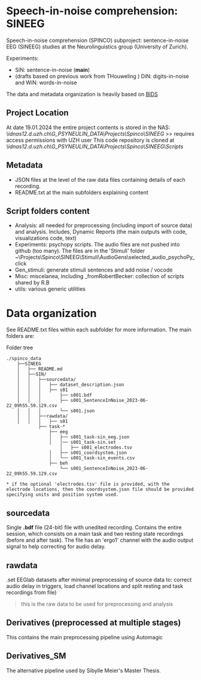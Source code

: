 # Speech-in-noise comprehension: SINEEG
Speech-in-noise comprehension (SPINCO) subproject: sentence-in-noise EEG (SINEEG) studies at the Neurolinguistics group (University of Zurich). 

Experiments:
- SiN: sentence-in-noise (**main**) 
- (drafts based on previous work from THouweling ) DiN: digits-in-noise and WiN: words-in-noise

The data and metadata  organization is heavily based on  [BIDS](https://bids-standard.github.io/)
 
## Project Location
At date 19.01.2024 the entire project contents is stored in the NAS: _\idnas12.d.uzh.ch\G_PSYNEULIN_DATA\Projects\Spinco\SINEEG_ >> requires access permissions with UZH user
This code repository is cloned at  _\idnas12.d.uzh.ch\G_PSYNEULIN_DATA\Projects\Spinco\SINEEG\Scripts_

## Metadata
- JSON files at the level of the raw data files containing details of each recording.
- README.txt at the main subfolders explaining content
 
## Script folders content
- Analysis: all needed for preprocessing (including import of source data) and analysis. Includes, Dynamic Reports (the main outputs with code, visualizations code, text) 
- Experiments: psychopy scripts. The audio files are not pushed into github (too many). The files are in the 'Stimuli'  folder ~\Projects\Spinco\SINEEG\Stimuli\AudioGens\selected_audio_psychoPy_click
- Gen_stimuli: generate stimuli sentences and add noise / vocode 
- Misc: miscelanea, including _fromRobertBecker: collection of scripts shared by R.B
- utils: various generic utilities 

# Data organization 
See README.txt files within each subfolder for more information. The main folders are: 

Folder tree 
````
./spinco_data
    ├──SINEEG
    │	├── README.md
    │	├──SIN/    
    │	│   ├──sourcedata/
    │	│   │	├── dataset_description.json
    │	│   │	├── s01
    │	│   │  		├── s001.bdf
    │	│   │      	├── s001_SentenceInNoise_2023-06-22_09h55.59.129.csv
    │	│   │   	└── s001.json
    │	│   ├──rawdata/
    │	│   │	├── s01
			├── task-*  			
				├── eeg
				│	├── s001_task-sin_eeg.json
				│	│── s001_task-sin.set
    				│	├── s001_electrodes.tsv
				│	├── s001_coordsystem.json
				│	└── s001_task-sin_events.csv
				├── beh
					└── s001_SentenceInNoise_2023-06-22_09h55.59.129.csv
    
* if the optional 'electrodes.tsv' file is provided, with the electrode locations, then the coordsystem.json file should be provided specifying units and position system used. 
````

## sourcedata
Single **.bdf** file (24-bit) file with unedited recording. Contains the entire session, which consists on a main task and two resting state recordings (before and after task). 
The file has an  'ergo1' channel with the audio output signal to help correcting for audio delay.

## rawdata  
.set EEGlab datasets after minimal preprocessing of source data to: correct audio delay in triggers, load channel locations and split resting and task recordings from file)
> this is the raw data to be used for preprocessing and analysis

## Derivatives (preprocessed at multiple stages)
This contains the main preprocessing pipeline using Automagic 

## Derivatives_SM
The alternative pipeline used by Sibylle Meier's Master Thesis. 


